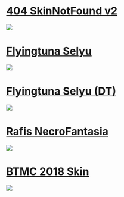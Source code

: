 # [404 SkinNotFound v2](https://joofixd.s-ul.eu/Ia93XGt5)
![](https://osu.ppy.sh/ss/13488989/a76a)

# [Flyingtuna Selyu](https://drive.google.com/file/d/1bQCTe-Qn0qSuPTUQ6NZdkDCBI-zmlX5-/view?usp=sharing)
![](https://osu.ppy.sh/ss/16471448/8eb4)

# [Flyingtuna Selyu (DT)](https://drive.google.com/file/d/12OwhD9gCCVaYvznI98Ketn_cd_HciadL/view?usp=sharing)
![](https://osu.ppy.sh/ss/16471441/397a)

# [Rafis NecroFantasia](https://drive.google.com/file/d/1kKTbf8lRGdqWnmIjzkl7Ubda1vLq6dkV/view?usp=sharing)
![](https://osu.ppy.sh/ss/16471459/51ad)

# [BTMC 2018 Skin](https://drive.google.com/file/d/1NCBIcqvq7QaLRJd3Qq2Arpg5iOMIEosE/view?usp=drivesdk)
![](https://osu.ppy.sh/ss/17261845/c2fe)
